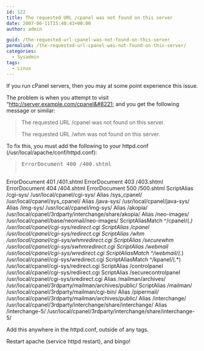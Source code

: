 ```yaml
---
id: 122
title: The requested URL /cpanel was not found on this server
date: 2007-06-11T15:40:43+00:00
author: admin

guid: /the-requested-url-cpanel-was-not-found-on-this-server
permalink: /the-requested-url-cpanel-was-not-found-on-this-server/
categories:
  - Sysadmin
tags:
  - Linux
---
```

<p class="lead">
  If you run cPanel servers, then you may at some point experience this issue.
</p>

The problem is when you attempt to visit &#8220;http://server.example.com/cpanel&#8221; and you get the following message or similar:

> The requested URL /cpanel was not found on this server.
> 
> The requested URL /whm was not found on this server.

<!--more-->To fix this, you must add the following to your httpd.conf (/usr/local/apache/conf/httpd.conf):

> <pre>ErrorDocument 400 /400.shtml
ErrorDocument 401 /401.shtml
ErrorDocument 403 /403.shtml
ErrorDocument 404 /404.shtml
ErrorDocument 500 /500.shtml
ScriptAlias /cgi-sys/ /usr/local/cpanel/cgi-sys/
Alias /sys_cpanel/ /usr/local/cpanel/sys_cpanel/
Alias /java-sys/ /usr/local/cpanel/java-sys/
Alias /img-sys/ /usr/local/cpanel/img-sys/
Alias /akopia/ /usr/local/cpanel/3rdparty/interchange/share/akopia/
Alias /neo-images/ /usr/local/cpanel/base/neomail/neo-images/
ScriptAliasMatch ^/cpanel/(.*) /usr/local/cpanel/cgi-sys/redirect.cgi
ScriptAlias /cpanel /usr/local/cpanel/cgi-sys/redirect.cgi
ScriptAlias /whm /usr/local/cpanel/cgi-sys/whmredirect.cgi
ScriptAlias /securewhm /usr/local/cpanel/cgi-sys/swhmredirect.cgi
ScriptAlias /webmail /usr/local/cpanel/cgi-sys/wredirect.cgi
ScriptAliasMatch ^/webmail/(.*) /usr/local/cpanel/cgi-sys/wredirect.cgi
ScriptAliasMatch ^/kpanel/(.*) /usr/local/cpanel/cgi-sys/redirect.cgi
ScriptAlias /controlpanel /usr/local/cpanel/cgi-sys/redirect.cgi
ScriptAlias /securecontrolpanel /usr/local/cpanel/cgi-sys/sredirect.cgi
Alias /mailman/archives/ /usr/local/cpanel/3rdparty/mailman/archives/public/
ScriptAlias /mailman/ /usr/local/cpanel/3rdparty/mailman/cgi-bin/
Alias /pipermail/ /usr/local/cpanel/3rdparty/mailman/archives/public/
Alias /interchange/ /usr/local/cpanel/3rdparty/interchange/share/interchange/
Alias /interchange-5/ /usr/local/cpanel/3rdparty/interchange/share/interchange-5/</pre>

Add this anywhere in the httpd.conf, outside of any <VirtualHost> tags.

Restart apache (service httpd restart), and bingo!